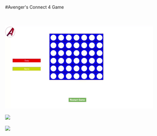 #Avenger's Connect 4 Game
<br>
<br><br>
<br>
![](./gifs/connect4a.gif)
<br>
<br>
![](./gifs/connect4b.gif)
<br>
<br>
![](./gifs/connect4c.gif)

